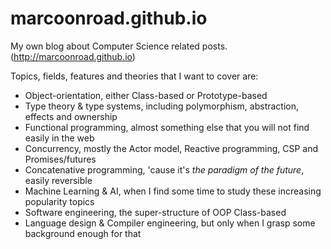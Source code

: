 # marcoonroad.github.io

My own blog about Computer Science related posts. (http://marcoonroad.github.io)

Topics, fields, features and theories that I want to cover are:
* Object-orientation, either Class-based or Prototype-based
* Type theory & type systems, including polymorphism, abstraction, effects and ownership
* Functional programming, almost something else that you will not find easily in the web
* Concurrency, mostly the Actor model, Reactive programming, CSP and Promises/futures
* Concatenative programming, 'cause it's _the paradigm of the future_, easily reversible
* Machine Learning & AI, when I find some time to study these increasing popularity topics
* Software engineering, the super-structure of OOP Class-based
* Language design & Compiler engineering, but only when I grasp some background enough for that
